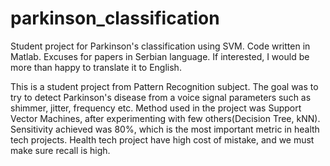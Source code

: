 # parkinson_classification
Student project for Parkinson's classification using SVM. Code written in Matlab. Excuses for papers in Serbian language. If interested, I would be more than happy to translate it to English. 


This is a student project from Pattern Recognition subject. The goal was to try to detect Parkinson's disease from a voice signal parameters such as shimmer, jitter, frequency etc.
Method used in the project was Support Vector Machines, after experimenting with few others(Decision Tree, kNN).
Sensitivity achieved was 80%, which is the most important metric in health tech projects. Health tech project have high cost of mistake, and we must make sure recall is high.
